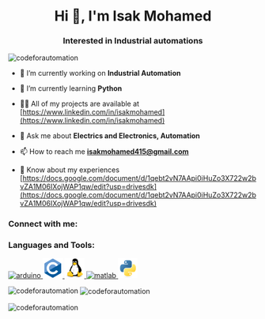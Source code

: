 <h1 align="center">Hi 👋, I'm Isak Mohamed</h1>
<h3 align="center">Interested in Industrial automations</h3>
<p align="left"> <img src="https://komarev.com/ghpvc/?username=codeforautomation&label=Profile%20views&color=0e75b6&style=flat" alt="codeforautomation" /> </p>

- 🔭 I’m currently working on **Industrial Automation**

- 🌱 I’m currently learning **Python**

- 👨‍💻 All of my projects are available at [https://www.linkedin.com/in/isakmohamed](https://www.linkedin.com/in/isakmohamed)

- 💬 Ask me about **Electrics and Electronics, Automation**

- 📫 How to reach me **isakmohamed415@gmail.com**

- 📄 Know about my experiences [https://docs.google.com/document/d/1qebt2vN7AApi0iHuZo3X722w2bvZA1M06IXojWAP1qw/edit?usp=drivesdk](https://docs.google.com/document/d/1qebt2vN7AApi0iHuZo3X722w2bvZA1M06IXojWAP1qw/edit?usp=drivesdk)

<h3 align="left">Connect with me:</h3>
<p align="left">
</p>

<h3 align="left">Languages and Tools:</h3>
<p align="left"> <a href="https://www.arduino.cc/" target="_blank" rel="noreferrer"> <img src="https://cdn.worldvectorlogo.com/logos/arduino-1.svg" alt="arduino" width="40" height="40"/> </a> <a href="https://www.cprogramming.com/" target="_blank" rel="noreferrer"> <img src="https://raw.githubusercontent.com/devicons/devicon/master/icons/c/c-original.svg" alt="c" width="40" height="40"/> </a> <a href="https://www.linux.org/" target="_blank" rel="noreferrer"> <img src="https://raw.githubusercontent.com/devicons/devicon/master/icons/linux/linux-original.svg" alt="linux" width="40" height="40"/> </a> <a href="https://www.mathworks.com/" target="_blank" rel="noreferrer"> <img src="https://upload.wikimedia.org/wikipedia/commons/2/21/Matlab_Logo.png" alt="matlab" width="40" height="40"/> </a> <a href="https://www.python.org" target="_blank" rel="noreferrer"> <img src="https://raw.githubusercontent.com/devicons/devicon/master/icons/python/python-original.svg" alt="python" width="40" height="40"/> </a> </p>

<p><img align="left" src="https://github-readme-stats.vercel.app/api/top-langs?username=codeforautomation&show_icons=true&locale=en&layout=compact" alt="codeforautomation" /></p>

<p>&nbsp;<img align="center" src="https://github-readme-stats.vercel.app/api?username=codeforautomation&show_icons=true&locale=en" alt="codeforautomation" /></p>

<p><img align="center" src="https://github-readme-streak-stats.herokuapp.com/?user=codeforautomation&" alt="codeforautomation" /></p>
